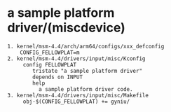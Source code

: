 # a sample platform driver/(miscdevice) 
    1. kernel/msm-4.4/arch/arm64/configs/xxx_defconfig
        CONFIG_FELLOWPLAT=m
    2. kernel/msm-4.4/drivers/input/misc/Kconfig
         config FELLOWPLAT 
            tristate "a sample platform driver"
            depends on INPUT
            help
              a sample platform driver code.
    3. kernel/msm-4.4/drivers/input/misc/Makefile
         obj-$(CONFIG_FELLOWPLAT) += gyniu/
